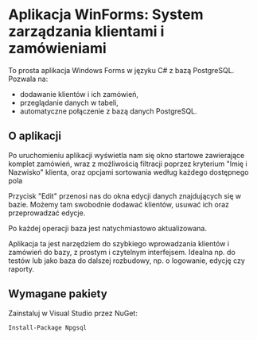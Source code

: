 # Aplikacja WinForms: System zarządzania klientami i zamówieniami

To prosta aplikacja Windows Forms w języku C# z bazą PostgreSQL. Pozwala na:
- dodawanie klientów i ich zamówień,
- przeglądanie danych w tabeli,
- automatyczne połączenie z bazą danych PostgreSQL.


## O aplikacji

Po uruchomieniu aplikacji wyświetla nam się okno startowe zawierające komplet zamówień, wraz z możliwością filtracji poprzez kryterium "Imię i Nazwisko" klienta, oraz opcjami sortowania według każdego dostępnego pola

Przycisk "Edit" przenosi nas do okna edycji danych znajdujących się w bazie. Możemy tam swobodnie dodawać klientów, usuwać ich oraz przeprowadzać edycje.

Po każdej operacji baza jest natychmiastowo aktualizowana.

Aplikacja ta jest narzędziem do szybkiego wprowadzania klientów i zamówień do bazy, z prostym i czytelnym interfejsem. Idealna np. do testów lub jako baza do dalszej rozbudowy, np. o logowanie, edycję czy raporty.


## Wymagane pakiety

Zainstaluj w Visual Studio przez NuGet:

```bash
Install-Package Npgsql
```

